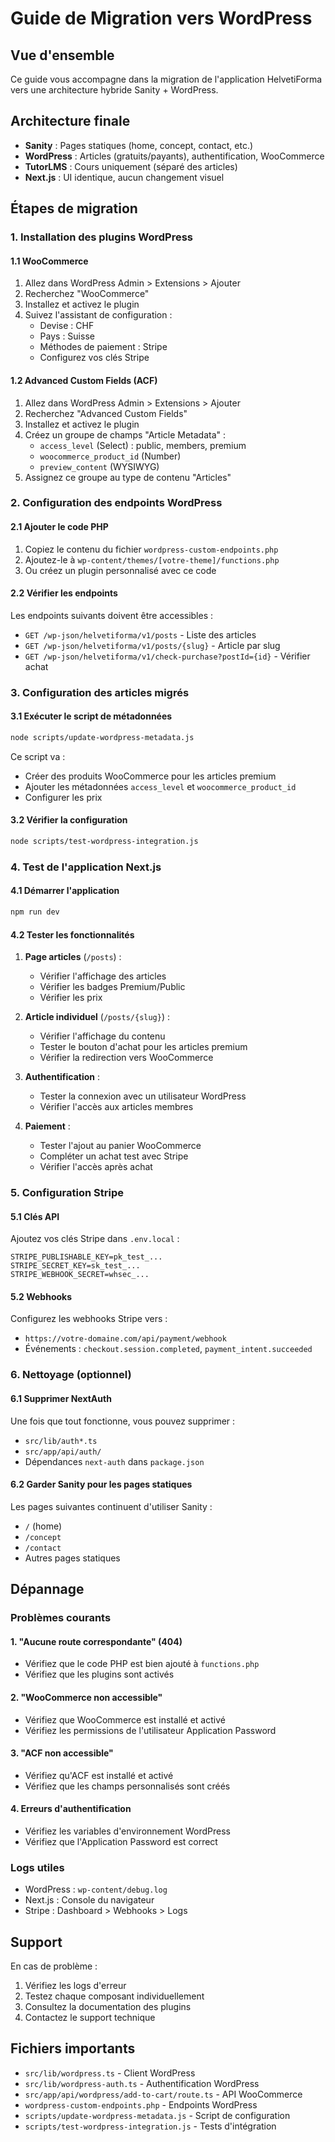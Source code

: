 # Guide de Migration vers WordPress

## Vue d'ensemble
Ce guide vous accompagne dans la migration de l'application HelvetiForma vers une architecture hybride Sanity + WordPress.

## Architecture finale
- **Sanity** : Pages statiques (home, concept, contact, etc.)
- **WordPress** : Articles (gratuits/payants), authentification, WooCommerce
- **TutorLMS** : Cours uniquement (séparé des articles)
- **Next.js** : UI identique, aucun changement visuel

## Étapes de migration

### 1. Installation des plugins WordPress

#### 1.1 WooCommerce
1. Allez dans WordPress Admin > Extensions > Ajouter
2. Recherchez "WooCommerce"
3. Installez et activez le plugin
4. Suivez l'assistant de configuration :
   - Devise : CHF
   - Pays : Suisse
   - Méthodes de paiement : Stripe
   - Configurez vos clés Stripe

#### 1.2 Advanced Custom Fields (ACF)
1. Allez dans WordPress Admin > Extensions > Ajouter
2. Recherchez "Advanced Custom Fields"
3. Installez et activez le plugin
4. Créez un groupe de champs "Article Metadata" :
   - `access_level` (Select) : public, members, premium
   - `woocommerce_product_id` (Number)
   - `preview_content` (WYSIWYG)
5. Assignez ce groupe au type de contenu "Articles"

### 2. Configuration des endpoints WordPress

#### 2.1 Ajouter le code PHP
1. Copiez le contenu du fichier `wordpress-custom-endpoints.php`
2. Ajoutez-le à `wp-content/themes/[votre-theme]/functions.php`
3. Ou créez un plugin personnalisé avec ce code

#### 2.2 Vérifier les endpoints
Les endpoints suivants doivent être accessibles :
- `GET /wp-json/helvetiforma/v1/posts` - Liste des articles
- `GET /wp-json/helvetiforma/v1/posts/{slug}` - Article par slug
- `GET /wp-json/helvetiforma/v1/check-purchase?postId={id}` - Vérifier achat

### 3. Configuration des articles migrés

#### 3.1 Exécuter le script de métadonnées
```bash
node scripts/update-wordpress-metadata.js
```

Ce script va :
- Créer des produits WooCommerce pour les articles premium
- Ajouter les métadonnées `access_level` et `woocommerce_product_id`
- Configurer les prix

#### 3.2 Vérifier la configuration
```bash
node scripts/test-wordpress-integration.js
```

### 4. Test de l'application Next.js

#### 4.1 Démarrer l'application
```bash
npm run dev
```

#### 4.2 Tester les fonctionnalités
1. **Page articles** (`/posts`) :
   - Vérifier l'affichage des articles
   - Vérifier les badges Premium/Public
   - Vérifier les prix

2. **Article individuel** (`/posts/{slug}`) :
   - Vérifier l'affichage du contenu
   - Tester le bouton d'achat pour les articles premium
   - Vérifier la redirection vers WooCommerce

3. **Authentification** :
   - Tester la connexion avec un utilisateur WordPress
   - Vérifier l'accès aux articles membres

4. **Paiement** :
   - Tester l'ajout au panier WooCommerce
   - Compléter un achat test avec Stripe
   - Vérifier l'accès après achat

### 5. Configuration Stripe

#### 5.1 Clés API
Ajoutez vos clés Stripe dans `.env.local` :
```
STRIPE_PUBLISHABLE_KEY=pk_test_...
STRIPE_SECRET_KEY=sk_test_...
STRIPE_WEBHOOK_SECRET=whsec_...
```

#### 5.2 Webhooks
Configurez les webhooks Stripe vers :
- `https://votre-domaine.com/api/payment/webhook`
- Événements : `checkout.session.completed`, `payment_intent.succeeded`

### 6. Nettoyage (optionnel)

#### 6.1 Supprimer NextAuth
Une fois que tout fonctionne, vous pouvez supprimer :
- `src/lib/auth*.ts`
- `src/app/api/auth/`
- Dépendances `next-auth` dans `package.json`

#### 6.2 Garder Sanity pour les pages statiques
Les pages suivantes continuent d'utiliser Sanity :
- `/` (home)
- `/concept`
- `/contact`
- Autres pages statiques

## Dépannage

### Problèmes courants

#### 1. "Aucune route correspondante" (404)
- Vérifiez que le code PHP est bien ajouté à `functions.php`
- Vérifiez que les plugins sont activés

#### 2. "WooCommerce non accessible"
- Vérifiez que WooCommerce est installé et activé
- Vérifiez les permissions de l'utilisateur Application Password

#### 3. "ACF non accessible"
- Vérifiez qu'ACF est installé et activé
- Vérifiez que les champs personnalisés sont créés

#### 4. Erreurs d'authentification
- Vérifiez les variables d'environnement WordPress
- Vérifiez que l'Application Password est correct

### Logs utiles
- WordPress : `wp-content/debug.log`
- Next.js : Console du navigateur
- Stripe : Dashboard > Webhooks > Logs

## Support

En cas de problème :
1. Vérifiez les logs d'erreur
2. Testez chaque composant individuellement
3. Consultez la documentation des plugins
4. Contactez le support technique

## Fichiers importants

- `src/lib/wordpress.ts` - Client WordPress
- `src/lib/wordpress-auth.ts` - Authentification WordPress
- `src/app/api/wordpress/add-to-cart/route.ts` - API WooCommerce
- `wordpress-custom-endpoints.php` - Endpoints WordPress
- `scripts/update-wordpress-metadata.js` - Script de configuration
- `scripts/test-wordpress-integration.js` - Tests d'intégration
